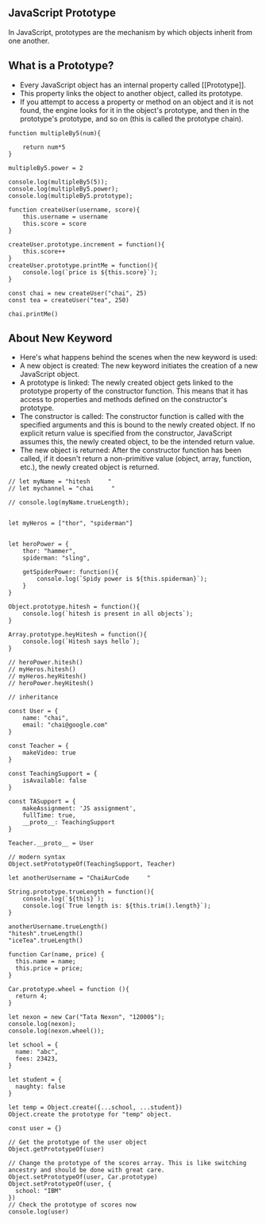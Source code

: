 ## JavaScript Prototype
In JavaScript, prototypes are the mechanism by which objects inherit from one another. 

## What is a Prototype?
- Every JavaScript object has an internal property called [[Prototype]].
- This property links the object to another object, called its prototype.
- If you attempt to access a property or method on an object and it is not found, the engine looks for it in the object's prototype, and then in the prototype's prototype, and so on (this is called the prototype chain).

```
function multipleBy5(num){

    return num*5
}

multipleBy5.power = 2

console.log(multipleBy5(5));
console.log(multipleBy5.power);
console.log(multipleBy5.prototype);

function createUser(username, score){
    this.username = username
    this.score = score
}

createUser.prototype.increment = function(){
    this.score++
}
createUser.prototype.printMe = function(){
    console.log(`price is ${this.score}`);
}

const chai = new createUser("chai", 25)
const tea = createUser("tea", 250)

chai.printMe()
```

## About New Keyword
- Here's what happens behind the scenes when the new keyword is used:
- A new object is created: The new keyword initiates the creation of a new JavaScript object.
- A prototype is linked: The newly created object gets linked to the prototype property of the constructor function. This means that it has access to properties and methods defined on the constructor's prototype.
- The constructor is called: The constructor function is called with the specified arguments and this is bound to the newly created object. If no explicit return value is specified from the constructor, JavaScript assumes this, the newly created object, to be the intended return value.
- The new object is returned: After the constructor function has been called, if it doesn't return a non-primitive value (object, array, function, etc.), the newly created object is returned.

```
// let myName = "hitesh     "
// let mychannel = "chai     "

// console.log(myName.trueLength);


let myHeros = ["thor", "spiderman"]


let heroPower = {
    thor: "hammer",
    spiderman: "sling",

    getSpiderPower: function(){
        console.log(`Spidy power is ${this.spiderman}`);
    }
}

Object.prototype.hitesh = function(){
    console.log(`hitesh is present in all objects`);
}

Array.prototype.heyHitesh = function(){
    console.log(`Hitesh says hello`);
}

// heroPower.hitesh()
// myHeros.hitesh()
// myHeros.heyHitesh()
// heroPower.heyHitesh()

// inheritance

const User = {
    name: "chai",
    email: "chai@google.com"
}

const Teacher = {
    makeVideo: true
}

const TeachingSupport = {
    isAvailable: false
}

const TASupport = {
    makeAssignment: 'JS assignment',
    fullTime: true,
    __proto__: TeachingSupport
}

Teacher.__proto__ = User

// modern syntax
Object.setPrototypeOf(TeachingSupport, Teacher)

let anotherUsername = "ChaiAurCode     "

String.prototype.trueLength = function(){
    console.log(`${this}`);
    console.log(`True length is: ${this.trim().length}`);
}

anotherUsername.trueLength()
"hitesh".trueLength()
"iceTea".trueLength()
```




```
function Car(name, price) {
  this.name = name;
  this.price = price;
}

Car.prototype.wheel = function (){
  return 4;
}

let nexon = new Car("Tata Nexon", "12000$");
console.log(nexon);
console.log(nexon.wheel());
```


```
let school = {
  name: "abc",
  fees: 23423,
}

let student = {
  naughty: false
}

let temp = Object.create({...school, ...student})
Object.create the prototype for "temp" object.

```

```
const user = {}

// Get the prototype of the user object
Object.getPrototypeOf(user)

// Change the prototype of the scores array. This is like switching ancestry and should be done with great care.
Object.setPrototypeOf(user, Car.prototype)
Object.setPrototypeOf(user, {
  school: "IBM"
})
// Check the prototype of scores now
console.log(user)
```
